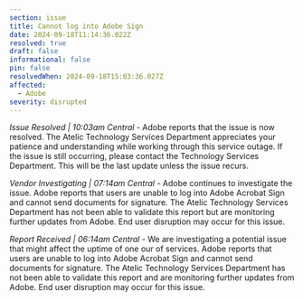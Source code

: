```yaml
---
section: issue
title: Cannot log into Adobe Sign
date: 2024-09-18T11:14:36.022Z
resolved: true
draft: false
informational: false
pin: false
resolvedWhen: 2024-09-18T15:03:36.027Z
affected:
  - Adobe
severity: disrupted
---
```

*Issue Resolved | 10:03am Central* - Adobe reports that the issue is now resolved. The Atelic Technology Services Department appreciates your patience and understanding while working through this service outage. If the issue is still occurring, please contact the Technology Services Department. This will be the last update unless the issue recurs.

*Vendor Investigating | 07:14am Central* - Adobe continues to investigate the issue. Adobe reports that users are unable to log into Adobe Acrobat Sign and cannot send documents for signature. The Atelic Technology Services Department has not been able to validate this report but are monitoring further updates from Adobe. End user disruption may occur for this issue.

*Report Received | 06:14am Central* - We are investigating a potential issue that might affect the uptime of one our of services. Adobe reports that users are unable to log into Adobe Acrobat Sign and cannot send documents for signature. The Atelic Technology Services Department has not been able to validate this report and are monitoring further updates from Adobe. End user disruption may occur for this issue.